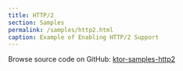 ```yaml
---
title: HTTP/2
section: Samples
permalink: /samples/http2.html
caption: Example of Enabling HTTP/2 Support
---
```


Browse source code on GitHub: [ktor-samples-http2](https://github.com/ktorio/ktor/tree/master/ktor-samples/ktor-samples-ssl-http2)
